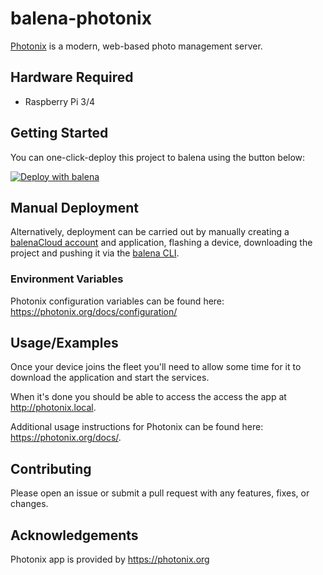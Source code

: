 # balena-photonix

[Photonix](https://photonix.org/) is a modern, web-based photo management server.

## Hardware Required

- Raspberry Pi 3/4

## Getting Started

You can one-click-deploy this project to balena using the button below:

[![Deploy with balena](https://balena.io/deploy.svg)](https://dashboard.balena-cloud.com/deploy?repoUrl=https://github.com/klutchell/balena-photonix)

## Manual Deployment

Alternatively, deployment can be carried out by manually creating a [balenaCloud account](https://dashboard.balena-cloud.com) and application,
flashing a device, downloading the project and pushing it via the [balena CLI](https://github.com/balena-io/balena-cli).

### Environment Variables

Photonix configuration variables can be found here: <https://photonix.org/docs/configuration/>

## Usage/Examples

Once your device joins the fleet you'll need to allow some time for it to download the application and start the services.

When it's done you should be able to access the access the app at <http://photonix.local>.

Additional usage instructions for Photonix can be found here: <https://photonix.org/docs/>.

## Contributing

Please open an issue or submit a pull request with any features, fixes, or changes.

## Acknowledgements

Photonix app is provided by <https://photonix.org>
